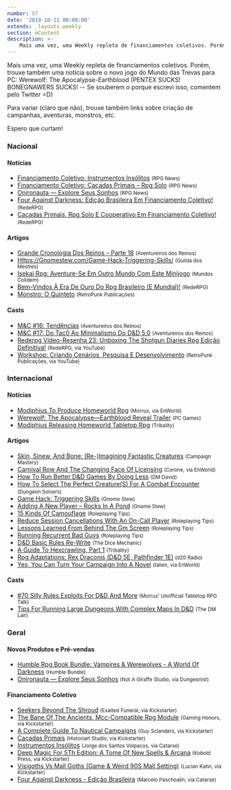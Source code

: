 ```yaml
---
number: 57
date: '2019-10-21 00:00:00'
extends: _layouts.weekly
section: mContent
description: >-
    Mais uma vez, uma Weekly repleta de financiamentos coletivos. Porém, trouxe também uma notícia sobre o novo jogo do Mundo das Trevas para PC: Werewolf: The Apocalypse-Earthblood (PENTEX SUCKS! BONEGNAWERS SUCKS! -- Se souberem o porque escrevi isso, comentem pelo Twitter =D)    Para variar (clar
---
```


Mais uma vez, uma Weekly repleta de financiamentos coletivos. Porém, trouxe também uma notícia sobre o novo jogo do Mundo das Trevas para PC: Werewolf: The Apocalypse-Earthblood (PENTEX SUCKS! BONEGNAWERS SUCKS! -- Se souberem o porque escrevi isso, comentem pelo Twitter =D)

Para variar (claro que não), trouxe também links sobre criação de campanhas, aventuras, monstros, etc.

Espero que curtam!

### Nacional

#### Notícias

- [Financiamento Coletivo: Instrumentos Insólitos] <small>(RPG News)</small>
- [Financiamento Coletivo: Caçadas Primais – Rpg Solo] <small>(RPG News)</small>
- [Onironauta — Explore Seus Sonhos] <small>(RPG News)</small>
- [Four Against Darkness: Edição Brasileira Em Financiamento Coletivo!] <small>(RedeRPG)</small>
- [Caçadas Primais, Rpg Solo E Cooperativo Em Financiamento Coletivo!] <small>(RedeRPG)</small>

#### Artigos

- [Grande Cronologia Dos Reinos – Parte 18] <small>(Aventureiros dos Reinos)</small>
- [Https://Gnomestew.com/Game-Hack-Triggering-Skills/] <small>(Guilda dos Mestres)</small>
- [Isekai Rpg: Aventure-Se Em Outro Mundo Com Este Minijogo] <small>(Mundos Colidem)</small>
- [Bem-Vindos À Era De Ouro Do Rpg Brasileiro (E Mundial)!] <small>(RedeRPG)</small>
- [Monstro: O Quinteto] <small>(RetroPunk Publicações)</small>

#### Casts

- [M&amp;C #16: Tendências] <small>(Aventureiros dos Reinos)</small>
- [M&amp;C #17: Do Tac0 Ao Minimalismo Do D&amp;D 5.0] <small>(Aventureiros dos Reinos)</small>
- [Rederpg Vídeo-Resenha 23: Unboxing The Shotgun Diaries Rpg Edição Definitiva!] <small>(RedeRPG, via YouTube)</small>
- [Workshop: Criando Cenários, Pesquisa E Desenvolvimento] <small>(RetroPunk Publicações, via YouTube)</small>

### Internacional

#### Notícias

- [Modiphius To Produce Homeworld Rpg] <small>(Morrus, via EnWorld)</small>
- [Werewolf: The Apocalypse—Earthblood Reveal Trailer] <small>(PC Games)</small>
- [Modiphius Releasing Homeworld Tabletop Rpg] <small>(Tribality)</small>

#### Artigos

- [Skin, Sinew, And Bone: (Re-)Imagining Fantastic Creatures] <small>(Campaign Mastery)</small>
- [Carnival Row And The Changing Face Of Licensing] <small>(Corone, via EnWorld)</small>
- [How To Run Better D&amp;D Games By Doing Less] <small>(DM David)</small>
- [How To Select The Perfect Creature(S) For A Combat Encounter] <small>(Dungeon Solvers)</small>
- [Game Hack: Triggering Skills] <small>(Gnome Stew)</small>
- [Adding A New Player – Rocks In A Pond] <small>(Gnome Stew)</small>
- [15 Kinds Of Camouflage] <small>(Roleplaying Tips)</small>
- [Reduce Session Cancellations With An On-Call Player] <small>(Roleplaying Tips)</small>
- [Lessons Learned From Behind The Gm Screen] <small>(Roleplaying Tips)</small>
- [Running Recurrent Bad Guys] <small>(Roleplaying Tips)</small>
- [D&amp;D Basic Rules Re-Write] <small>(The Dice Mechanic)</small>
- [A Guide To Hexcrawling, Part 1] <small>(Tribality)</small>
- [Rpg Adaptations: Rex Draconis (D&amp;D 5E, Pathfinder 1E)] <small>(d20 Radio)</small>
- [Yes, You Can Turn Your Campaign Into A Novel] <small>(talien, via EnWorld)</small>

#### Casts

- [#70 Silly Rules Exploits For D&amp;D And More] <small>(Morrus&#039; Unofficial Tabletop RPG Talk)</small>
- [Tips For Running Large Dungeons With Complex Maps In D&amp;D] <small>(The DM Lair)</small>

### Geral

#### Novos Produtos e Pré-vendas

- [Humble Rpg Book Bundle: Vampires &amp; Werewolves - A World Of Darkness] <small>(Humble Bundle)</small>
- [Onironauta — Explore Seus Sonhos] <small>(Not A Giraffe Studio, via Dungeonist)</small>

#### Financiamento Coletivo

- [Seekers Beyond The Shroud] <small>(Exalted Funeral, via Kickstarter)</small>
- [The Bane Of The Ancients, Mcc-Compatible Rpg Module] <small>(Gaming Honors, via Kickstarter)</small>
- [A Complete Guide To Nautical Campaigns] <small>(Guy Sclanders, via Kickstarter)</small>
- [Caçadas Primais] <small>(Historiart Studio, via Kickstarter)</small>
- [Instrumentos Insólitos] <small>(Jorge dos Santos Volpacos, via Catarse)</small>
- [Deep Magic For 5Th Edition: A Tome Of New Spells &amp; Arcana] <small>(Kobold Press, via Kickstarter)</small>
- [Visigoths Vs Mall Goths (Game &amp; Weird 90S Mall Setting)] <small>(Lucian Kahn, via Kickstarter)</small>
- [Four Against Darkness - Edição Brasileira] <small>(Marcelo Paschoalin, via Catarse)</small>


[Yes, You Can Turn Your Campaign Into A Novel]: https://www.enworld.org/threads/yes-you-can-turn-your-campaign-into-a-novel.667825/
[Isekai Rpg: Aventure-Se Em Outro Mundo Com Este Minijogo]: https://www.mundoscolidem.com.br/isekai-rpg/
[Skin, Sinew, And Bone: (Re-)Imagining Fantastic Creatures]: http://www.campaignmastery.com/blog/skin-sinew-and-bone/
[Game Hack: Triggering Skills]: https://gnomestew.com/game-hack-triggering-skills/
[Https://Gnomestew.com/Game-Hack-Triggering-Skills/]: http://guildadosmestres.com.br/2019/10/14/house-rules-22-insanidade/
[15 Kinds Of Camouflage]: https://www.roleplayingtips.com/rptn/15-kinds-of-camouflage/
[Financiamento Coletivo: Instrumentos Insólitos]: https://newsrpg.wordpress.com/2019/10/15/financiamento-coletivo-instrumentos-insolitos/
[Instrumentos Insólitos]: https://www.catarse.me/instrumentosinsolitos
[Reduce Session Cancellations With An On-Call Player]: https://www.roleplayingtips.com/rptn/reduce-session-cancellations-with-an-on-call-player/
[How To Run Better D&amp;D Games By Doing Less]: https://dmdavid.com/tag/how-to-run-better-dd-games-by-doing-less/
[A Guide To Hexcrawling, Part 1]: https://www.tribality.com/2019/10/15/a-guide-to-hexcrawling-part-1/
[Tips For Running Large Dungeons With Complex Maps In D&amp;D]: https://www.youtube.com/watch?v=sXdfsXvjoQE
[Four Against Darkness: Edição Brasileira Em Financiamento Coletivo!]: https://www.rederpg.com.br/2019/10/15/four-against-darkness-edicao-brasileira-em-financiamento-coletivo/
[Four Against Darkness - Edição Brasileira]: https://www.catarse.me/4ad
[#70 Silly Rules Exploits For D&amp;D And More]: https://morrus.podbean.com/e/70-silly-rules-exploits-for-dd-and-more/
[The Bane Of The Ancients, Mcc-Compatible Rpg Module]: https://www.kickstarter.com/projects/678371966/the-bane-of-the-ancients-mcc-compatible-rpg-module
[Visigoths Vs Mall Goths (Game &amp; Weird 90S Mall Setting)]: https://www.kickstarter.com/projects/luciankahn/visigoths-vs-mall-goths
[A Complete Guide To Nautical Campaigns]: https://www.kickstarter.com/projects/guysclanders/a-complete-guide-to-nautical-campaigns
[Deep Magic For 5Th Edition: A Tome Of New Spells &amp; Arcana]: https://www.kickstarter.com/projects/deepmagic/deep-magic-for-5th-edition-a-tome-of-new-spells-and-arcana
[Seekers Beyond The Shroud]: https://www.kickstarter.com/projects/exaltedfuneral/seekers-beyond-the-shroud
[Financiamento Coletivo: Caçadas Primais – Rpg Solo]: https://newsrpg.wordpress.com/2019/10/17/financiamento-coletivo-cacadas-primais-rpg-solo/
[Caçadas Primais]: https://www.catarse.me/pt/primais
[Lessons Learned From Behind The Gm Screen]: https://www.roleplayingtips.com/rptn/lessons-learned-from-behind-the-gm-screen/
[Humble Rpg Book Bundle: Vampires &amp; Werewolves - A World Of Darkness]: https://www.humblebundle.com/books/vampires-werewolves-world-of-darkness
[Monstro: O Quinteto]: https://retropunk.com.br/editora/monstro-o-quinteto/
[M&amp;C #16: Tendências]: http://aventureirosdosreinos.com/mc-16-tendencias/
[Running Recurrent Bad Guys]: https://www.roleplayingtips.com/rptn/running-recurrent-bad-guys/
[Rpg Adaptations: Rex Draconis (D&amp;D 5E, Pathfinder 1E)]: http://www.d20radio.com/main/rpg-adaptations-rex-draconis-dd-5e-pathfinder-1e/
[Modiphius To Produce Homeworld Rpg]: https://www.enworld.org/threads/modiphius-to-produce-homeworld-rpg.668052
[Rederpg Vídeo-Resenha 23: Unboxing The Shotgun Diaries Rpg Edição Definitiva!]: https://www.youtube.com/watch?v=VDpDyjwKQak
[Adding A New Player – Rocks In A Pond]: https://gnomestew.com/adding-a-new-player-rocks-in-a-pond/
[Carnival Row And The Changing Face Of Licensing]: https://www.enworld.org/threads/carnival-row-and-the-changing-face-of-licensing.667492/
[Modiphius Releasing Homeworld Tabletop Rpg]: https://www.tribality.com/2019/10/18/modiphius-releasing-homeworld-tabletop-rpg/
[How To Select The Perfect Creature(S) For A Combat Encounter]: https://www.dungeonsolvers.com/2019/10/18/how-to-select-the-perfect-creatures-for-a-combat-encounter/
[Onironauta — Explore Seus Sonhos]: https://newsrpg.wordpress.com/2019/10/19/onironauta-explore-seus-sonhos/
[Onironauta — Explore Seus Sonhos]: https://www.dungeonist.com/marketplace/product/onironauta-explore-seus-sonhos/
[M&amp;C #17: Do Tac0 Ao Minimalismo Do D&amp;D 5.0]: http://aventureirosdosreinos.com/mc-17-do-tac0-ao-minimalismo-do-dd-5-0/
[Caçadas Primais, Rpg Solo E Cooperativo Em Financiamento Coletivo!]: https://www.rederpg.com.br/2019/10/19/cacadas-primais-rpg-solo-e-cooperativo-em-financiamento-coletivo/
[Grande Cronologia Dos Reinos – Parte 18]: http://aventureirosdosreinos.com/grande-cronologia-dos-reinos-parte-18/
[Bem-Vindos À Era De Ouro Do Rpg Brasileiro (E Mundial)!]: https://www.rederpg.com.br/2019/10/20/bem-vindos-a-era-de-ouro-do-rpg-brasileiro-e-mundial/
[Werewolf: The Apocalypse—Earthblood Reveal Trailer]: https://www.pcgamer.com/werewolf-the-apocalypseearthblood-reveal-trailer/
[Workshop: Criando Cenários, Pesquisa E Desenvolvimento]: https://www.youtube.com/watch?v=15lP4rF0z0Q
[D&amp;D Basic Rules Re-Write]: https://dicemechanic.wordpress.com/2019/10/15/dd-basic-rules-re-write/
